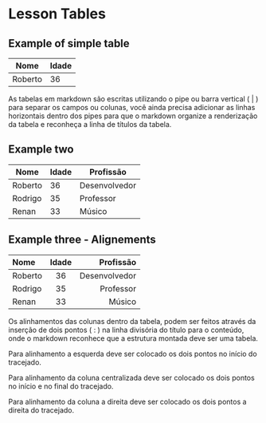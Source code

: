 # Lesson Tables

## Example of simple table

| Nome | Idade |
| ---- | ----- |
| Roberto | 36 |

As tabelas em markdown são escritas utilizando o pipe ou barra vertical ( | ) para separar os campos ou colunas, você ainda precisa adicionar as linhas horizontais dentro dos pipes para que o markdown organize a renderização da tabela e reconheça a linha de títulos da tabela.


## Example two

| Nome | Idade | Profissão |
| ---- | ----- | --------- |
| Roberto | 36 | Desenvolvedor |
| Rodrigo | 35 | Professor |
| Renan | 33 | Músico |

## Example three - Alignements

| Nome | Idade | Profissão |
| :--- | :---: | --------: |
| Roberto | 36 | Desenvolvedor |
| Rodrigo | 35 | Professor |
| Renan | 33 | Músico |

Os alinhamentos das colunas dentro da tabela, podem ser feitos através da inserção de dois pontos ( : ) na linha divisória do título para o conteúdo, onde o markdown reconhece que a estrutura montada deve ser uma tabela.

Para alinhamento a esquerda deve ser colocado os dois pontos no início do tracejado.

Para alinhamento da coluna centralizada deve ser colocado os dois pontos no início e no final do tracejado.

Para alinhamento da coluna a direita deve ser colocado os dois pontos a direita do tracejado.